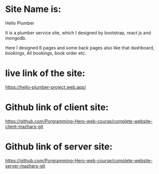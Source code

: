 # Site Name is: 

Hello Plumber

It is a plumber service site, which I designed by bootstrap, react js and mongodb.

Here I designed 6 pages and some back pages also like that dashboard, bookings, All bookings, book order etc.

# live link of the site:
https://hello-plumber-project.web.app/


# Github link of client site:
https://github.com/Porgramming-Hero-web-course/complete-website-client-mazhars-git

# Github link of server site:
https://github.com/Porgramming-Hero-web-course/complete-website-server-mazhars-git




